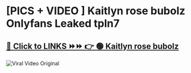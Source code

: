
 # [PICS + VIDEO ] Kaitlyn rose bubolz Onlyfans Leaked tpln7

## <h2><a href="https://clipsfans.com/Kaitlyn_rose_bubolz&ref=git">🔗 Click to LINKS ⏩⏩ 👉 🟢 Kaitlyn rose bubolz </a></h2>

<a href="https://clipsfans.com/Kaitlyn_rose_bubolz&ref=git" rel="nofollow" data-target="animated-image.originalLink"><img src="https://i.ibb.co.com/xMMVF88/686577567.gif" alt="Viral Video Original" style="max-width: 100%; display: inline-block;" data-target="animated-image.originalImage"></a>

